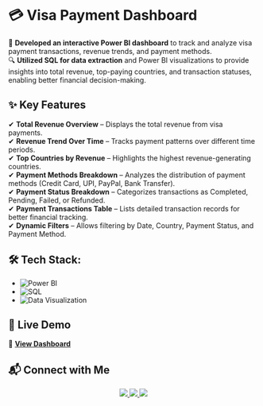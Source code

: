 # 💳 Visa Payment Dashboard  

🚀 **Developed an interactive Power BI dashboard** to track and analyze visa payment transactions, revenue trends, and payment methods.  
🔍 **Utilized SQL for data extraction** and Power BI visualizations to provide insights into total revenue, top-paying countries, and transaction statuses, enabling better financial decision-making.  

## ✨ Key Features  

✔ **Total Revenue Overview** – Displays the total revenue from visa payments.  
✔ **Revenue Trend Over Time** – Tracks payment patterns over different time periods.  
✔ **Top Countries by Revenue** – Highlights the highest revenue-generating countries.  
✔ **Payment Methods Breakdown** – Analyzes the distribution of payment methods (Credit Card, UPI, PayPal, Bank Transfer).  
✔ **Payment Status Breakdown** – Categorizes transactions as Completed, Pending, Failed, or Refunded.  
✔ **Payment Transactions Table** – Lists detailed transaction records for better financial tracking.  
✔ **Dynamic Filters** – Allows filtering by Date, Country, Payment Status, and Payment Method.  

## 🛠 Tech Stack:  
- ![Power BI](https://img.shields.io/badge/Power%20BI-F2C811?style=for-the-badge&logo=power-bi&logoColor=black)  
- ![SQL](https://img.shields.io/badge/SQL-025E8C?style=for-the-badge&logo=sqlite&logoColor=white)  
- ![Data Visualization](https://img.shields.io/badge/Data%20Visualization-FF5733?style=for-the-badge)  

## 📌 Live Demo  

🔗 **[View Dashboard](https://encr.pw/visa-payment-dashboard)**  


## 📬 Connect with Me  

<p align="center">
  <a href="https://www.linkedin.com/in/shrutik-bhatt-9199b91b1">
    <img src="https://img.shields.io/badge/LinkedIn-blue?style=for-the-badge&logo=linkedin" />
  </a>
  <a href="https://www.instagram.com/bhatt_shrutik">
    <img src="https://img.shields.io/badge/Instagram-E4405F?style=for-the-badge&logo=instagram&logoColor=white" />
  </a>
  <a href="https://twitter.com/bhatt_shrutik">
    <img src="https://img.shields.io/badge/X-000000?style=for-the-badge&logo=twitter&logoColor=white" />
  </a>
</p>  
